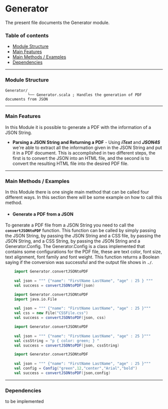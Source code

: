 # Generator

The present file documents the Generator module.
<br/>

### Table of contents ###

* [Module Structure](#module-structure)
* [Main Features](#main-features)
* [Main Methods / Examples](#main-methods-/-examples)
* [Dependencies](#dependencies)
 
 
---
  
### Module Structure ### 
  
   ```
   Generator/
             └── Generator.scala ; Handles the generation of PDF documents from JSON
   ``` 
   
---

### Main Features ### 

In this Module it is possible to generate a PDF with the information of a JSON String.

* **Parsing a JSON String and Returning a PDF** - Using **_iText_** and **_JSON4S_** we're able
to extract all the information given in the JSON String and put it in a PDF document. This is accomplished in
two different steps, the first is to convert the JSON into an HTML file, and the second is to convert the 
resulting HTML file into the desired PDF file.
 
---

### Main Methods / Examples ###

In this Module there is one single main method that can be called four different ways. In this section 
there will be some example on how to call this method.

* #### Generate a PDF from a JSON ####

To generate a PDF file from a JSON String you need to call the **`convertJSONtoPDF`** function. This function can
be called by simply passing the JSON String, by passing the JSON String and a CSS file, by passing the JSON 
String, and a CSS String, by passing the JSON String and a Generator.Config. The Generator.Config is a class implemented that 
contains some configurations for the PDF file, these are text color, font size, text alignment, font family
and font weight. This function returns a Boolean saying if the conversion was successful and the output file 
shows in **`./`**.
 
```scala
    import Generator.convertJSONtoPDF
    
    val json = """ {"name": "FirstName LastName", "age" : 25 } """
    val success = convertJSONtoPDF(json)
```

```scala
    import Generator.convertJSONtoPDF
    import java.io.File
    
    val json = """ {"name": "FirstName LastName", "age" : 25 }"""
    val css = new File("CSSFile.css")
    val success = convertJSONtoPDF(json, css)
```

```scala
    import Generator.convertJSONtoPDF
   
    val json = """ {"name": "FirstName LastName", "age" : 25 }"""
    val cssString = "p { color: green; } "
    val success = convertJSONtoPDF(json, cssString)
```

```scala
    import Generator.convertJSONtoPDF
    
    val json = """ {"name": "FirstName LastName", "age" : 25 }"""
    val config = Config("green",12,"center","Arial","bold")
    val success = convertJSONtoPDF(json,config)
```

---

### Dependencies ### 

to be implemented 
 
